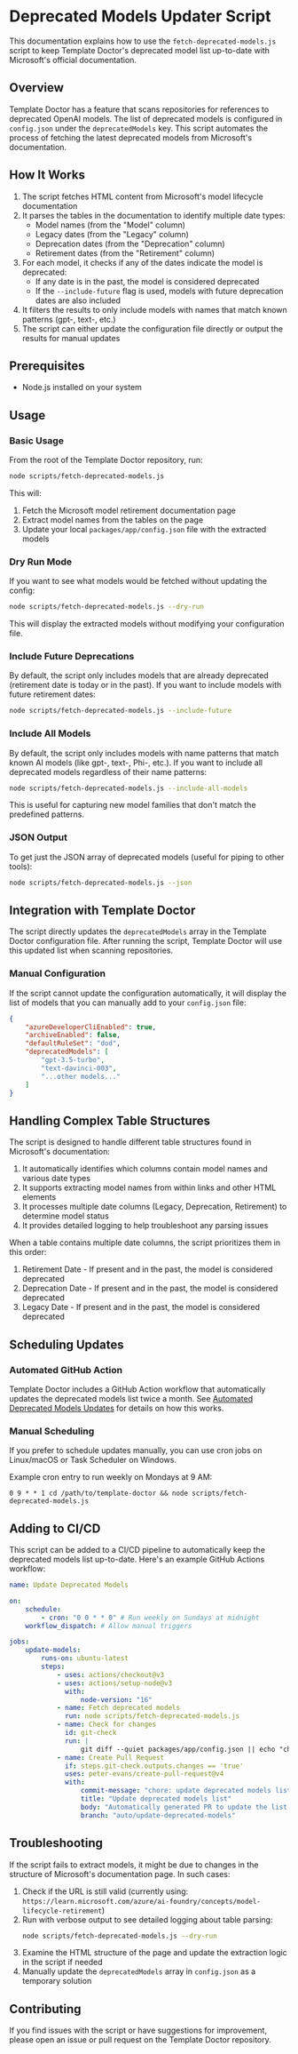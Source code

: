 # Deprecated Models Updater Script

This documentation explains how to use the `fetch-deprecated-models.js` script to keep Template Doctor's deprecated model list up-to-date with Microsoft's official documentation.

## Overview

Template Doctor has a feature that scans repositories for references to deprecated OpenAI models. The list of deprecated models is configured in `config.json` under the `deprecatedModels` key. This script automates the process of fetching the latest deprecated models from Microsoft's documentation.

## How It Works

1. The script fetches HTML content from Microsoft's model lifecycle documentation
2. It parses the tables in the documentation to identify multiple date types:
    - Model names (from the "Model" column)
    - Legacy dates (from the "Legacy" column)
    - Deprecation dates (from the "Deprecation" column)
    - Retirement dates (from the "Retirement" column)
3. For each model, it checks if any of the dates indicate the model is deprecated:
    - If any date is in the past, the model is considered deprecated
    - If the `--include-future` flag is used, models with future deprecation dates are also included
4. It filters the results to only include models with names that match known patterns (gpt-, text-, etc.)
5. The script can either update the configuration file directly or output the results for manual updates

## Prerequisites

- Node.js installed on your system

## Usage

### Basic Usage

From the root of the Template Doctor repository, run:

```bash
node scripts/fetch-deprecated-models.js
```

This will:

1. Fetch the Microsoft model retirement documentation page
2. Extract model names from the tables on the page
3. Update your local `packages/app/config.json` file with the extracted models

### Dry Run Mode

If you want to see what models would be fetched without updating the config:

```bash
node scripts/fetch-deprecated-models.js --dry-run
```

This will display the extracted models without modifying your configuration file.

### Include Future Deprecations

By default, the script only includes models that are already deprecated (retirement date is today or in the past). If you want to include models with future retirement dates:

```bash
node scripts/fetch-deprecated-models.js --include-future
```

### Include All Models

By default, the script only includes models with name patterns that match known AI models (like gpt-, text-, Phi-, etc.). If you want to include all deprecated models regardless of their name patterns:

```bash
node scripts/fetch-deprecated-models.js --include-all-models
```

This is useful for capturing new model families that don't match the predefined patterns.

### JSON Output

To get just the JSON array of deprecated models (useful for piping to other tools):

```bash
node scripts/fetch-deprecated-models.js --json
```

## Integration with Template Doctor

The script directly updates the `deprecatedModels` array in the Template Doctor configuration file. After running the script, Template Doctor will use this updated list when scanning repositories.

### Manual Configuration

If the script cannot update the configuration automatically, it will display the list of models that you can manually add to your `config.json` file:

```json
{
    "azureDeveloperCliEnabled": true,
    "archiveEnabled": false,
    "defaultRuleSet": "dod",
    "deprecatedModels": [
        "gpt-3.5-turbo",
        "text-davinci-003",
        "...other models..."
    ]
}
```

## Handling Complex Table Structures

The script is designed to handle different table structures found in Microsoft's documentation:

1. It automatically identifies which columns contain model names and various date types
2. It supports extracting model names from within links and other HTML elements
3. It processes multiple date columns (Legacy, Deprecation, Retirement) to determine model status
4. It provides detailed logging to help troubleshoot any parsing issues

When a table contains multiple date columns, the script prioritizes them in this order:

1. Retirement Date - If present and in the past, the model is considered deprecated
2. Deprecation Date - If present and in the past, the model is considered deprecated
3. Legacy Date - If present and in the past, the model is considered deprecated

## Scheduling Updates

### Automated GitHub Action

Template Doctor includes a GitHub Action workflow that automatically updates the deprecated models list twice a month. See [Automated Deprecated Models Updates](./AUTOMATED_DEPRECATED_MODELS.md) for details on how this works.

### Manual Scheduling

If you prefer to schedule updates manually, you can use cron jobs on Linux/macOS or Task Scheduler on Windows.

Example cron entry to run weekly on Mondays at 9 AM:

```
0 9 * * 1 cd /path/to/template-doctor && node scripts/fetch-deprecated-models.js
```

## Adding to CI/CD

This script can be added to a CI/CD pipeline to automatically keep the deprecated models list up-to-date. Here's an example GitHub Actions workflow:

```yaml
name: Update Deprecated Models

on:
    schedule:
        - cron: "0 0 * * 0" # Run weekly on Sundays at midnight
    workflow_dispatch: # Allow manual triggers

jobs:
    update-models:
        runs-on: ubuntu-latest
        steps:
            - uses: actions/checkout@v3
            - uses: actions/setup-node@v3
              with:
                  node-version: "16"
            - name: Fetch deprecated models
              run: node scripts/fetch-deprecated-models.js
            - name: Check for changes
              id: git-check
              run: |
                  git diff --quiet packages/app/config.json || echo "changes=true" >> $GITHUB_OUTPUT
            - name: Create Pull Request
              if: steps.git-check.outputs.changes == 'true'
              uses: peter-evans/create-pull-request@v4
              with:
                  commit-message: "chore: update deprecated models list"
                  title: "Update deprecated models list"
                  body: "Automatically generated PR to update the list of deprecated models from Microsoft documentation."
                  branch: "auto/update-deprecated-models"
```

## Troubleshooting

If the script fails to extract models, it might be due to changes in the structure of Microsoft's documentation page. In such cases:

1. Check if the URL is still valid (currently using: `https://learn.microsoft.com/azure/ai-foundry/concepts/model-lifecycle-retirement`)
2. Run with verbose output to see detailed logging about table parsing:
    ```bash
    node scripts/fetch-deprecated-models.js --dry-run
    ```
3. Examine the HTML structure of the page and update the extraction logic in the script if needed
4. Manually update the `deprecatedModels` array in `config.json` as a temporary solution

## Contributing

If you find issues with the script or have suggestions for improvement, please open an issue or pull request on the Template Doctor repository.
